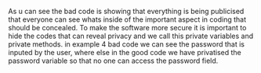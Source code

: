 As u can see the bad code is showing that everything is being publicised that everyone can see whats inside of the important aspect in coding that should be concealed. To make the software more secure it is important to hide the codes that can reveal privacy and we call this private variables and private methods. in example 4 bad code we can see the password that is inputed by the user, where else in the good code we have privatised the password variable so that no one can access the password field.